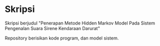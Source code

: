 # Skripsi

Skripsi berjudul "Penerapan Metode Hidden Markov Model Pada Sistem Pengenalan Suara Sirene Kendaraan Darurat"

Repository berisikan kode program, dan model sistem.
